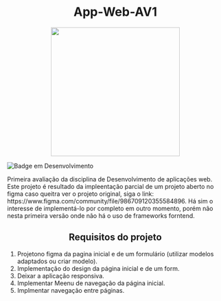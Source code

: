 <h1 align='center'> App-Web-AV1</h1>
<p align='center'>
<img align='center' src="https://github.com/marcellojoaquim/App-Web-AV1/assets/86138501/f9aefaf7-1901-473f-ae53-f860b5394612" width="300" />
</p>

![Badge em Desenvolvimento](http://img.shields.io/static/v1?label=STATUS&message=EM%20DESENVOLVIMENTO&color=GREEN&style=for-the-badge)

<p>
  Primeira avaliação da disciplina de Desenvolvimento de aplicações web. Este projeto é resultado da impleentação parcial de um projeto aberto no figma
  caso queitra ver o projeto original, siga o link: https://www.figma.com/community/file/986709120355584896.
  Há sim o interesse de implementá-lo por completo em outro momento, porém não nesta primeira versão onde não há o uso de frameworks forntend.
</p>
<h2 align='center'> Requisitos do projeto </h2>

1. Projetono figma da pagina inicial e de um formulário (utilizar modelos adaptados
ou criar modelo).
2. Implementação do design da página inicial e de um form.
3. Deixar a aplicação responsiva.
4. Implementar Meenu de navegação da página inicial.
5. Implmentar navegação entre páginas.
